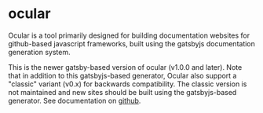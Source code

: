 # ocular

Ocular is a tool primarily designed for building documentation websites for github-based javascript frameworks, built using the gatsbyjs documentation generation system.

This is the newer gatsby-based version of ocular (v1.0.0 and later). Note that in addition to this gatsbyjs-based generator, Ocular also support a "classic" variant (v0.x) for backwards compatibility. The classic version is not maintained and new sites should be built using the gatsbyjs-based generator. See documentation on [github]().
